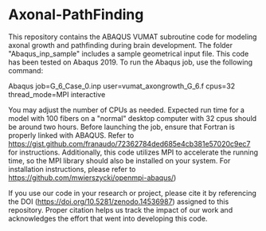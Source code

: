 # Axonal-PathFinding
This repository contains the ABAQUS VUMAT subroutine code for modeling axonal growth and pathfinding during brain development. The folder "Abaqus_inp_sample" includes a sample geometrical input file. This code has been tested on Abaqus 2019. To run the Abaqus job, use the following command:

Abaqus job=G_6_Case_0.inp user=vumat_axongrowth_G_6.f cpus=32 thread_mode=MPI interactive

You may adjust the number of CPUs as needed. Expected run time for a model with 100 fibers on a "normal" desktop computer with 32 cpus should be around two hours. Before launching the job, ensure that Fortran is properly linked with ABAQUS. Refer to https://gist.github.com/franaudo/72362784ded685e4cb381e57020c9ec7 for instructions. Additionally, this code utilizes MPI to accelerate the running time, so the MPI library should also be installed on your system. For installation instructions, please refer to https://github.com/mwierszycki/openmpi-abaqus/)

If you use our code in your research or project, please cite it by referencing the DOI (https://doi.org/10.5281/zenodo.14536987) assigned to this repository. Proper citation helps us track the impact of our work and acknowledges the effort that went into developing this code.

